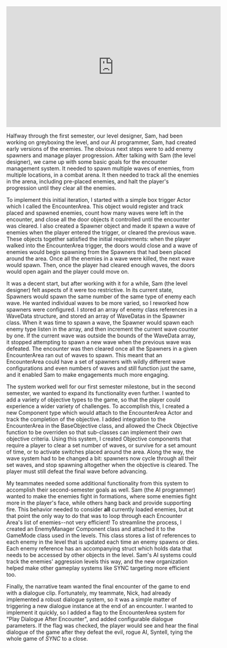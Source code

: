 <iframe width="560" height="315" src="https://www.youtube.com/embed/gpjXHFgNoHk?si=CgkM1-BCLZ0tpkCu" title="YouTube video player" frameborder="0" allow="accelerometer; autoplay; clipboard-write; encrypted-media; gyroscope; picture-in-picture; web-share" referrerpolicy="strict-origin-when-cross-origin" allowfullscreen></iframe>

Halfway through the first semester, our level designer, Sam, had been working on greyboxing the level, and our AI programmer, Sam, had created early versions of the enemies.  The obvious next steps were to add enemy spawners and manage player progression.  After talking with Sam (the level designer), we came up with some basic goals for the encounter management system.  It needed to spawn multiple waves of enemies, from multiple locations, in a combat arena.  It then needed to track all the enemies in the arena, including pre-placed enemies, and halt the player's progression until they clear all the enemies.

To implement this initial iteration, I started with a simple box trigger Actor which I called the EncounterArea.  This object would register and track placed and spawned enemies, count how many waves were left in the encounter, and close all the door objects it controlled until the encounter was cleared.  I also created a Spawner object and made it spawn a wave of enemies when the player entered the trigger, or cleared the previous wave.  These objects together satisfied the initial requirements: when the player walked into the EncounterArea trigger, the doors would close and a wave of enemies would begin spawning from the Spawners that had been placed around the area.  Once all the enemies in a wave were killed, the next wave would spawn.  Then, once the player had cleared enough waves, the doors would open again and the player could move on.

It was a decent start, but after working with it for a while, Sam (the level designer) felt aspects of it were too restrictive.  In its current state, Spawners would spawn the same number of the same type of enemy each wave.  He wanted individual waves to be more varied, so I reworked how spawners were configured.  I stored an array of enemy class references in a WaveData structure, and stored an array of WaveDatas in the Spawner class.  When it was time to spawn a wave, the Spawner would spawn each enemy type listen in the array, and then increment the current wave counter by one.  If the current wave was outside the bounds of the WaveData array, it stopped attempting to spawn a new wave when the previous wave was defeated.  The encounter was then cleared once all the Spawners in a given EncounterArea ran out of waves to spawn.  This meant that an EncounterArea could have a set of spawners with wildly different wave configurations and even numbers of waves and still function just the same, and it enabled Sam to make engagements much more engaging. 

The system worked well for our first semester milestone, but in the second semester, we wanted to expand its functionality even further.  I wanted to add a variety of objective types to the game, so that the player could experience a wider variety of challenges.  To accomplish this, I created a new Component type which would attach to the EncounterArea Actor and track the completion of the objective.  I added integration to the EncounterArea in the BaseObjective class, and allowed the Check Objective function to be overriden so that sub-classes can implement their own objective criteria.  Using this system, I created Objective components that require a player to clear a set number of waves, or survive for a set amount of time, or to activate switches placed around the area.  Along the way, the wave system had to be changed a bit: spawners now cycle through all their set waves, and stop spawning altogether when the objective is cleared.  The player must still defeat the final wave before advancing.

My teammates needed some additional functionality from this system to accomplish their second-semester goals as well.  Sam (the AI programmer) wanted to make the enemies fight in formations, where some enemies fight more in the player's face, while others hang back and provide supporting fire.  This behavior needed to consider **all** currently loaded enemies, but at that point the only way to do that was to loop through each Encounter Area's list of enemies--not very efficient!  To streamline the process, I created an EnemyManager Component class and attached it to the GameMode class used in the levels.  This class stores a list of references to each enemy in the level that is updated each time an enemy spawns or dies.  Each enemy reference has an accompanying struct which holds data that needs to be accessed by other objects in the level.  Sam's AI systems could track the enemies' aggression levels this way, and the new organization helped make other gameplay systems like SYNC targeting more efficient too.

Finally, the narrative team wanted the final encounter of the game to end with a dialogue clip.  Fortunately, my teammate, Nick, had already implemented a robust dialogue system, so it was a simple matter of triggering a new dialogue instance at the end of an encounter.  I wanted to implement it quickly, so I added a flag to the EncounterArea system for "Play Dialogue After Encounter", and added configurable dialogue parameters.  If the flag was checked, the player would see and hear the final dialogue of the game after they defeat the evil, rogue AI, Syntell, tying the whole game of *SYNC* to a close.